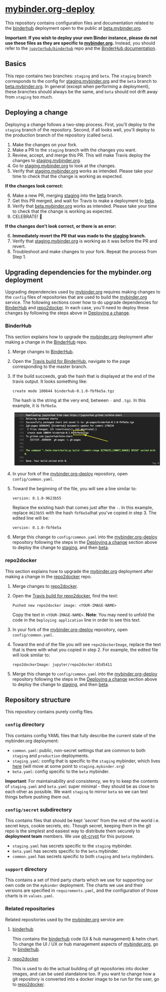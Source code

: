 # [mybinder.org-deploy][]

This repository contains configuration files and documentation related to the
[binderhub][] deployment open to the public at [beta.mybinder.org][].

**Important: If you wish to deploy your own Binder instance, please do not
use these files as they are specific to [mybinder.org][].** Instead, you should
refer to the [`jupyterhub/binderhub`][] repo and the
[BinderHub documentation][].

## Basics

This repo contains two branches: `staging` and `beta`. The `staging` branch
corresponds to the config for [staging.mybinder.org][] and the `beta`
branch to [beta.mybinder.org][]. In general (except when performing a
deployment), these branches should always be the same, and `beta` should not
drift away from `staging` too much.

## Deploying a change

Deploying a change follows a two-step process. First, you'll deploy to
the `staging` branch of the repository. Second, if all looks well, you'll
deploy to the production branch of the repository (called `beta`).

1. Make the changes on your fork.
2. Make a PR to the `staging` branch with the changes you want.
3. Review, accept, and merge this PR. This will make Travis deploy the changes
   to [staging.mybinder.org][].
4. Go to [staging.mybinder.org][] to look at the changes.
5. Verify that [staging.mybinder.org][] works as intended. Please take your
   time to check that the change is working as expected.

**If the changes look correct:**

6. Make a new PR, merging [staging][] into the [beta][] branch.
7. Get this PR merged, and wait for Travis to make a deployment to [beta][].
8. Verify that [beta.mybinder.org][] works as intended. Please take your
   time to check that the change is working as expected.
9. CELEBRATE! :tada:

**If the changes don't look correct, or there is an error:**

6. **Immediately revert the PR that was made to the [staging][] branch.**
7. Verify that [staging.mybinder.org][] is working as it was before the PR
   and revert.
8. Troubleshoot and make changes to your fork. Repeat the process from Step 1.

## Upgrading dependencies for the mybinder.org deployment

Upgrading dependencies used by [mybinder.org][] requires making changes
to the `config` files of repositories that are used to build the
[mybinder.org][] service. The following sections cover how to do upgrade
dependencies for [BinderHub][] and [repo2docker][]. In each case, you'll need
to deploy these changes by following the steps above in [Deploying a change][].

### BinderHub

This section explains how to upgrade the [mybinder.org][] deployment after
making a change in the [BinderHub][] repo.

1. Merge changes to [BinderHub][].
2. Open the [Travis build for BinderHub](https://travis-ci.org/jupyterhub/binderhub),
   navigate to the page corresponding to the master branch.
3. If the build succeeds, grab the hash that is displayed at the end of the
   travis output. It looks something like:

       create mode 100644 binderhub-0.1.0-fbf6e5a.tgz

   The hash is the string at the very end, between `-` and `.tgz`. In this
   example, it is `fbf6e5a`.

   <img src="docs/static/travis-screenshot.png" width="500" />

4. In your fork of the [mybinder.org-deploy][] repository, open
   `config/common.yaml`.
5. Toward the beginning of the file, you will see a line similar to:

       version: 0.1.0-9623b55

   Replace the existing hash that comes just after the `-`. In this example,
   replace `9623b55`  with the hash `fbf6e5a`that you've copied in step 3. The
   edited line will be:

       version: 0.1.0-fbf6e5a

6. Merge this change to `config/common.yaml` into the [mybinder.org-deploy][]
   repository following the steps in the [Deploying a change][] section above
   to deploy the change to [staging][], and then [beta][].

### repo2docker

This section explains how to upgrade the [mybinder.org][] deployment after
making a change in the [repo2docker][] repo.

1. Merge changes to [repo2docker][].
2. Open the [Travis build for repo2docker](https://travis-ci.org/jupyter/repo2docker),
   find the text:

       Pushed new repo2docker image: <YOUR-IMAGE-NAME>

   Copy the text in `<YOUR-IMAGE-NAME>`. **Note**: You may need to unfold the
   code in the `Deploying application` line in order to see this text.
3. In your fork of the [mybinder.org-deploy][] repository, open
   `config/common.yaml`.
4. Toward the end of the file you will see `repo2dockerImage`, replace the
   text that is there with what you copied in step 2. For example, the
   edited file will look similar to:

       repo2dockerImage: jupyter/repo2docker:65d5411

5. Merge this change to `config/common.yaml` into the [mybinder.org-deploy][]
   repository following the steps in the [Deploying a change][] section above
   to deploy the change to [staging][], and then [beta][].

## Repository structure

This repository contains purely config files.

### `config` directory

This contains config YAML files that fully describe the current state of the
mybinder.org deployment:

- `common.yaml`: public, non-secret settings that are common to both
  `staging` and `production` deployments.
- `staging.yaml`: config that is specific to the `staging` mybinder, which
  lives [here](https://binder.binder-staging.omgwtf.in/) (will move at some
  point to `staging.mybinder.org`)
- `beta.yaml`: config specific to the `beta` mybinder.

**Important**: For maintainability and consistency, we try to keep the contents
of `staging.yaml` and `beta.yaml` super minimal - they should be as close
to each other as possible. We want `staging` to mirror `beta` so we can test
things before pushing them out.

### `config/secret` subdirectory

This contains files that should be kept *'secret'* from the rest of the world
i.e. secret keys, cookie secrets, etc. Though secret, keeping them in the git
repo is the simplest and easiest way to distribute them securely to
**deployment team** members. We use [git-crypt](https://github.com/AGWA/git-crypt)
for this purpose.

- `staging.yaml` has secrets specific to the `staging` mybinder.
- `beta.yaml` has secrets specific to the `beta` mybinder.
- `common.yaml` has secrets specific to both `staging` and `beta` mybinders.

### `support` directory

This contains a set of third party charts which we use for supporting our own
code on the `mybinder` deployment. The charts we use and their versions are
specified in `requirements.yaml`, and the configuration of those charts is in
`values.yaml`.

### Related repositories

Related repositories used by the [mybinder.org][] service are:

1. [binderhub][]

   This contains the [binderhub][] code (UI & hub management) & helm chart.
   To change the UI / UX or hub management aspects of [mybinder.org][],
   go to [binderhub][].

2. [repo2docker][]

   This is used to do the actual building of git repositories into docker
   images, and can be used standalone too. If you want to change how a git
   repository is converted into a docker image to be run for the user,
   go to [repo2docker][].

[mybinder.org-deploy]: https://github.com/jupyterhub/mybinder.org-deploy
[mybinder.org]: https://beta.mybinder.org
[beta.mybinder.org]: https://beta.mybinder.org
[beta]: https://beta.mybinder.org
[staging.mybinder.org]: https://staging.mybinder.org
[staging]: https://staging.mybinder.org
[BinderHub]: https://github.com/jupyterhub/binderhub
[binderhub]: https://github.com/jupyterhub/binderhub
[`jupyterhub/binderhub`]: https://github.com/jupyterhub/binderhub
[BinderHub documentation]: https://binderhub.readthedocs.io/en/latest/
[repo2docker]: http://github.com/jupyter/repo2docker
[Deploying a change]: #deploying-a-change
